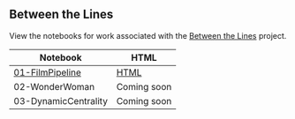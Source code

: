 ## Between the Lines

View the notebooks for work associated with the [Between the Lines](https://github.com/pj398/between-the-lines) project.

| Notebook  | HTML  |
| -----	|	----- |
| [01-FilmPipeline](01-FilmPipeline.Rmd)	|	[HTML](01-FilmPipeline.nb.html) |
| 02-WonderWoman	| Coming soon |
| 03-DynamicCentrality |  Coming soon |
